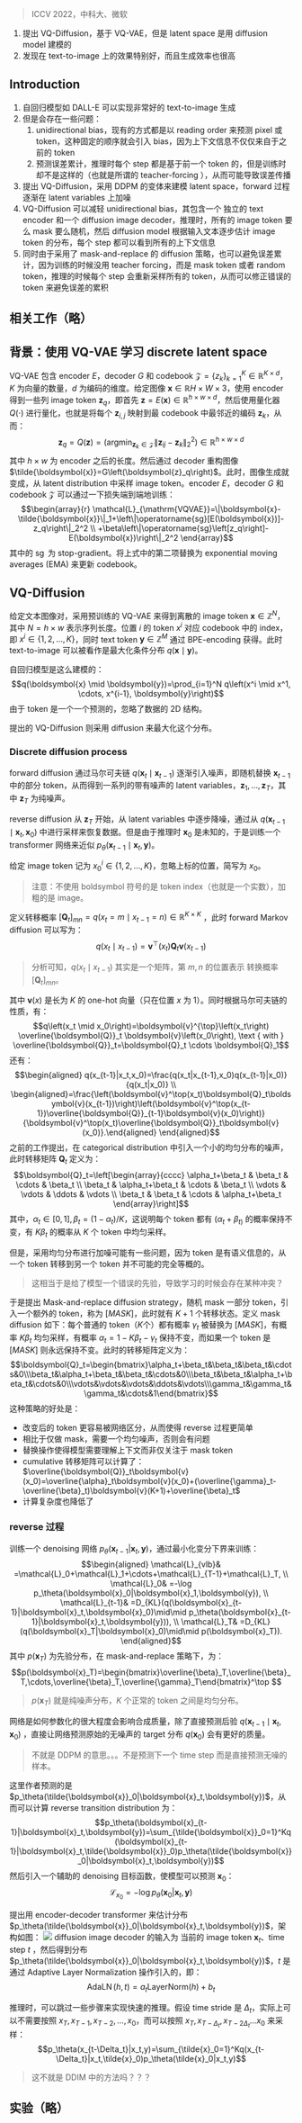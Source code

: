 > ICCV 2022，中科大、微软

1. 提出 VQ-Diffusion，基于 VQ-VAE，但是 latent space 是用 diffusion model 建模的
2. 发现在 text-to-image 上的效果特别好，而且生成效率也很高


## Introduction

1. 自回归模型如 DALL-E 可以实现非常好的 text-to-image 生成
2. 但是会存在一些问题：
	1. unidirectional bias，现有的方式都是以 reading order 来预测 pixel 或 token，这种固定的顺序就会引入 bias，因为上下文信息不仅仅来自于之前的 token
	2. 预测误差累计，推理时每个 step 都是基于前一个 token 的，但是训练时却不是这样的（也就是所谓的 teacher-forcing ），从而可能导致误差传播
3. 提出 VQ-Diffusion，采用 DDPM 的变体来建模 latent space，forward 过程逐渐在 latent variables 上加噪
4. VQ-Diffusion 可以减轻 unidirectional bias，其包含一个 独立的 text encoder 和一个 diffusion image decoder，推理时，所有的 image token 要么 mask 要么随机，然后 diffusion model 根据输入文本逐步估计 image token 的分布，每个 step 都可以看到所有的上下文信息
5. 同时由于采用了 mask-and-replace 的 diffusion 策略，也可以避免误差累计，因为训练的时候没用 teacher forcing，而是 mask token 或者 random token，推理的时候每个 step 会重新采样所有的 token，从而可以修正错误的 token 来避免误差的累积

## 相关工作（略）

## 背景：使用 VQ-VAE 学习 discrete latent space

VQ-VAE 包含 encoder $E$，decoder $G$ 和 codebook $\mathcal{Z}=\{z_k\}_{k=1}^K\in\mathbb{R}^{K\times d}$，$K$ 为向量的数量，$d$ 为编码的维度。给定图像 $\boldsymbol{x}\in\mathbb{R}H\times W\times3$，使用 encoder 得到一些列 image token $\boldsymbol{z}_q$，即首先 $\boldsymbol{z}=E(\boldsymbol{x})\in\mathbb{R}^{h\times w\times d}$，然后使用量化器 $Q(\cdot)$ 进行量化，也就是将每个 $\boldsymbol{z}_{i,j}$ 映射到最 codebook 中最邻近的编码 $\boldsymbol{z}_k$，从而：
$$\boldsymbol{z}_q=Q(\boldsymbol{z})=\left(\operatorname*{argmin}_{\boldsymbol{z}_k\in\mathcal{Z}}\|\boldsymbol{z}_{ij}-\boldsymbol{z}_k\|_2^2\right)\in\mathbb{R}^{h\times w\times d}$$
其中 $h\times w$ 为 encoder 之后的长度。然后通过 decoder 重构图像 $\tilde{\boldsymbol{x}}=G\left(\boldsymbol{z}_q\right)$。此时，图像生成就变成，从 latent distribution 中采样 image token。encoder $E$，decoder $G$ 和 codebook $\mathcal{Z}$ 可以通过一下损失端到端地训练：
$$\begin{array}{r}
\mathcal{L}_{\mathrm{VQVAE}}=\|\boldsymbol{x}-\tilde{\boldsymbol{x}}\|_1+\left\|\operatorname{sg}[E(\boldsymbol{x})]-z_q\right\|_2^2 \\
+\beta\left\|\operatorname{sg}\left[z_q\right]-E(\boldsymbol{x})\right\|_2^2
\end{array}$$
其中的 $\operatorname{sg}$ 为  stop-gradient。将上式中的第二项替换为 exponential moving averages (EMA) 来更新 codebook。

## VQ-Diffusion

给定文本图像对，采用预训练的 VQ-VAE 来得到离散的 image token $\boldsymbol{x} \in \mathbb{Z}^N$，其中 $N=h\times w$ 表示序列长度。位置 $i$ 的 token $x^i$ 对应 codebook 中的 index，即 $x^i \in\{1,2, \ldots, K\}$，同时 text token $\boldsymbol{y} \in \mathbb{Z}^M$ 通过 BPE-encoding 获得。此时 text-to-image 可以被看作是最大化条件分布 $q(\boldsymbol{x} \mid \boldsymbol{y})$。

自回归模型是这么建模的：
$$q(\boldsymbol{x} \mid \boldsymbol{y})=\prod_{i=1}^N q\left(x^i \mid x^1, \cdots, x^{i-1}, \boldsymbol{y}\right)$$
由于 token 是一个一个预测的，忽略了数据的 2D 结构。

提出的 VQ-Diffusion 则采用 diffusion 来最大化这个分布。

### Discrete diffusion process

forward diffusion 通过马尔可夫链 $q\left(\boldsymbol{x}_t \mid \boldsymbol{x}_{t-1}\right)$ 逐渐引入噪声，即随机替换 $\boldsymbol{x}_{t-1}$ 中的部分 token，从而得到一系列的带有噪声的 latent variables，$\boldsymbol{z}_1, \ldots, \boldsymbol{z}_T$，其中 $\boldsymbol{z}_T$ 为纯噪声。

reverse diffusion 从 $\boldsymbol{z}_T$ 开始，从 latent variables 中逐步降噪，通过从 $q\left(\boldsymbol{x}_{t-1} \mid \boldsymbol{x}_t, \boldsymbol{x}_0\right)$ 中进行采样来恢复数据。但是由于推理时 $\boldsymbol{x}_0$ 是未知的，于是训练一个 transformer  网络来近似 $p_\theta\left(\boldsymbol{x}_{t-1} \mid \boldsymbol{x}_t, \boldsymbol{y}\right)$。

给定 image token 记为 $x_0^i \in\{1,2, \ldots, K\}$，忽略上标的位置，简写为 $x_0$。
> 注意：不使用 boldsymbol 符号的是 token index（也就是一个实数），加粗的是 image。

定义转移概率 $\left[\boldsymbol{Q}_t\right]_{m n}=q\left(x_t=m \mid x_{t-1}=n\right) \in\mathbb{R}^{K\times K}$  ，此时 forward Markov diffusion 可以写为：
$$q\left(x_t \mid x_{t-1}\right)=\boldsymbol{v}^{\top}\left(x_t\right) \boldsymbol{Q}_t \boldsymbol{v}\left(x_{t-1}\right)$$
> 分析可知，$q\left(x_t \mid x_{t-1}\right)$ 其实是一个矩阵，第 $m,n$ 的位置表示 转换概率 $\left[\boldsymbol{Q}_t\right]_{m n}$。

其中 $\boldsymbol{v}(x)$ 是长为 $K$ 的 one-hot 向量（只在位置 $x$ 为 1）。同时根据马尔可夫链的性质，有：
$$q\left(x_t \mid x_0\right)=\boldsymbol{v}^{\top}\left(x_t\right) \overline{\boldsymbol{Q}}_t \boldsymbol{v}\left(x_0\right), \text { with } \overline{\boldsymbol{Q}}_t=\boldsymbol{Q}_t \cdots \boldsymbol{Q}_1$$
还有：
$$\begin{aligned}
q(x_{t-1}|x_t,x_0)=\frac{q(x_t|x_{t-1},x_0)q(x_{t-1}|x_0)}{q(x_t|x_0)} \\
\begin{aligned}=\frac{\left(\boldsymbol{v}^\top(x_t)\boldsymbol{Q}_t\boldsymbol{v}(x_{t-1})\right)\left(\boldsymbol{v}^\top(x_{t-1})\overline{\boldsymbol{Q}}_{t-1}\boldsymbol{v}(x_0)\right)}{\boldsymbol{v}^\top(x_t)\overline{\boldsymbol{Q}}_t\boldsymbol{v}(x_0)}.\end{aligned}
\end{aligned}$$
之前的工作提出，在 categorical distribution 中引入一个小的均匀分布的噪声，此时转移矩阵 $\boldsymbol{Q}_t$ 定义为：
$$\boldsymbol{Q}_t=\left[\begin{array}{cccc}
\alpha_t+\beta_t & \beta_t & \cdots & \beta_t \\
\beta_t & \alpha_t+\beta_t & \cdots & \beta_t \\
\vdots & \vdots & \ddots & \vdots \\
\beta_t & \beta_t & \cdots & \alpha_t+\beta_t
\end{array}\right]$$
其中，$\alpha_t \in[0,1] , \beta_t=\left(1-\alpha_t\right) / K$，这说明每个 token 都有 $(\alpha_t+\beta_{t)}$ 的概率保持不变，有 $K\beta_t$ 的概率从 $K$ 个 token 中均匀采样。

但是，采用均匀分布进行加噪可能有一些问题，因为 token 是有语义信息的，从一个 token 转移到另一个 token 并不可能的完全等概的。
> 这相当于是给了模型一个错误的先验，导致学习的时候会存在某种冲突？

于是提出 Mask-and-replace diffusion strategy，随机 mask 一部分 token，引入一个额外的 token，称为 $[MASK]$，此时就有 $K+1$ 个转移状态。定义 mask diffusion 如下：每个普通的 token（$K$个）都有概率 $\gamma_t$ 被替换为 $[MASK]$，有概率 $K\beta_t$ 均匀采样，有概率 $\alpha_t=1-K\beta_t-\gamma_t$ 保持不变，而如果一个 token 是 $[MASK]$ 则永远保持不变。此时的转移矩阵定义为：
$$\boldsymbol{Q}_t=\begin{bmatrix}\alpha_t+\beta_t&\beta_t&\beta_t&\cdots&0\\\beta_t&\alpha_t+\beta_t&\beta_t&\cdots&0\\\beta_t&\beta_t&\alpha_t+\beta_t&\cdots&0\\\vdots&\vdots&\vdots&\ddots&\vdots\\\gamma_t&\gamma_t&\gamma_t&\cdots&1\end{bmatrix}$$
这种策略的好处是：
+ 改变后的 token 更容易被网络区分，从而使得 reverse 过程更简单
+ 相比于仅做 mask，需要一个均匀噪声，否则会有问题
+ 替换操作使得模型需要理解上下文而非仅关注于 mask token
+ cumulative 转移矩阵可以计算了：$\overline{\boldsymbol{Q}}_t\boldsymbol{v}(x_0)=\overline{\alpha}_t\boldsymbol{v}(x_0)+(\overline{\gamma}_t-\overline{\beta}_t)\boldsymbol{v}(K+1)+\overline{\beta}_t$
+ 计算复杂度也降低了

### reverse 过程

训练一个 denoising 网络 $p_\theta(\boldsymbol{x}_{t-1}|\boldsymbol{x}_t,\boldsymbol{y})$，通过最小化变分下界来训练：
$$\begin{aligned}
\mathcal{L}_{vlb}& =\mathcal{L}_0+\mathcal{L}_1+\cdots+\mathcal{L}_{T-1}+\mathcal{L}_T,  \\
\mathcal{L}_0& =-\log p_\theta(\boldsymbol{x}_0|\boldsymbol{x}_1,\boldsymbol{y}),  \\
\mathcal{L}_{t-1}& =D_{KL}(q(\boldsymbol{x}_{t-1}|\boldsymbol{x}_t,\boldsymbol{x}_0)\mid\mid p_\theta(\boldsymbol{x}_{t-1}|\boldsymbol{x}_t,\boldsymbol{y})),  \\
\mathcal{L}_T& =D_{KL}(q(\boldsymbol{x}_T|\boldsymbol{x}_0)\mid\mid p(\boldsymbol{x}_T)). 
\end{aligned}$$
其中 $p(\boldsymbol{x}_T)$ 为先验分布，在 mask-and-replace 策略下，为：
$$p(\boldsymbol{x}_T)=\begin{bmatrix}\overline{\beta}_T,\overline{\beta}_T,\cdots,\overline{\beta}_T,\overline{\gamma}_T\end{bmatrix}^\top $$
> $p(\boldsymbol{x}_T)$ 就是纯噪声分布，$K$ 个正常的 token 之间是均匀分布。

网络是如何参数化的很大程度会影响合成质量，除了直接预测后验 $q\left(\boldsymbol{x}_{t-1} \mid \boldsymbol{x}_t, \boldsymbol{x}_0\right)$ ，直接让网络预测原始的无噪声的 target 分布 $q(\boldsymbol{x}_0)$ 会有更好的质量。
> 不就是 DDPM 的意思。。。不是预测下一个 time step 而是直接预测无噪的样本。

这里作者预测的是 $p_\theta(\tilde{\boldsymbol{x}}_0|\boldsymbol{x}_t,\boldsymbol{y})$，从而可以计算 reverse transition distribution 为：
$$p_\theta(\boldsymbol{x}_{t-1}|\boldsymbol{x}_t,\boldsymbol{y})=\sum_{\tilde{\boldsymbol{x}}_0=1}^Kq(\boldsymbol{x}_{t-1}|\boldsymbol{x}_t,\tilde{\boldsymbol{x}}_0)p_\theta(\tilde{\boldsymbol{x}}_0|\boldsymbol{x}_t,\boldsymbol{y})$$
然后引入一个辅助的 denoising  目标函数，使模型可以预测 $\boldsymbol{x}_0$：
$$\mathcal{L}_{x_0}=-\log p_\theta(\boldsymbol{x}_0|\boldsymbol{x}_t,\boldsymbol{y})$$

提出用 encoder-decoder transformer 来估计分布 $p_\theta(\tilde{\boldsymbol{x}}_0|\boldsymbol{x}_t,\boldsymbol{y})$，架构如图：
![](image/Pasted%20image%2020231003232547.png)
diffusion image decoder 的输入为 当前的 image token $\boldsymbol{x}_t$、time step $t$ ，然后得到分布 $p_\theta(\tilde{\boldsymbol{x}}_0|\boldsymbol{x}_t,\boldsymbol{y})$，$t$ 是通过 Adaptive Layer Normalization 操作引入的，即：
$$\operatorname{AdaLN}(h,t)=a_t\text{LayerNorm}(h)+b_t$$

推理时，可以跳过一些步骤来实现快速的推理。假设 time stride 是 $\Delta_t$，实际上可以不需要按照 $x_T,x_{T-1},x_{T-2},\dots,x_0$，而可以按照 $x_T,x_{T-\Delta_t},x_{T-2\Delta_t}\dots x_0$ 来采样：
$$p_\theta(x_{t-\Delta_t}|x_t,y)=\sum_{\tilde{x}_0=1}^Kq(x_{t-\Delta_t}|x_t,\tilde{x}_0)p_\theta(\tilde{x}_0|x_t,y)$$
> 这不就是 DDIM 中的方法吗？？？

## 实验（略）